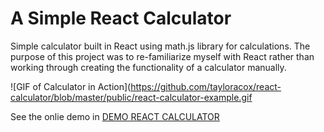 # A Simple React Calculator
Simple calculator built in React using math.js library for calculations. The purpose of this project was to re-familiarize myself with React rather than working through creating the functionality of a calculator manually.

![GIF of Calculator in Action](https://github.com/tayloracox/react-calculator/blob/master/public/react-calculator-example.gif

See the onlie demo in [DEMO REACT CALCULATOR](https://juansebestia-react-calculator.firebaseapp.com/)